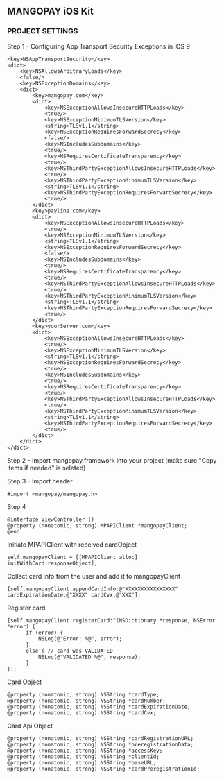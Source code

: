 ## MANGOPAY iOS Kit

### PROJECT SETTINGS

Step 1 - Configuring App Transport Security Exceptions in iOS 9

    <key>NSAppTransportSecurity</key>
	<dict>
		<key>NSAllowsArbitraryLoads</key>
		<false/>
		<key>NSExceptionDomains</key>
		<dict>
			<key>mangopay.com</key>
			<dict>
				<key>NSExceptionAllowsInsecureHTTPLoads</key>
				<true/>
				<key>NSExceptionMinimumTLSVersion</key>
				<string>TLSv1.1</string>
				<key>NSExceptionRequiresForwardSecrecy</key>
				<false/>
				<key>NSIncludesSubdomains</key>
				<true/>
				<key>NSRequiresCertificateTransparency</key>
				<true/>
				<key>NSThirdPartyExceptionAllowsInsecureHTTPLoads</key>
				<true/>
				<key>NSThirdPartyExceptionMinimumTLSVersion</key>
				<string>TLSv1.1</string>
				<key>NSThirdPartyExceptionRequiresForwardSecrecy</key>
				<true/>
			</dict>
			<key>payline.com</key>
			<dict>
				<key>NSExceptionAllowsInsecureHTTPLoads</key>
				<true/>
				<key>NSExceptionMinimumTLSVersion</key>
				<string>TLSv1.1</string>
				<key>NSExceptionRequiresForwardSecrecy</key>
				<false/>
				<key>NSIncludesSubdomains</key>
				<true/>
				<key>NSRequiresCertificateTransparency</key>
				<true/>
				<key>NSThirdPartyExceptionAllowsInsecureHTTPLoads</key>
				<true/>
				<key>NSThirdPartyExceptionMinimumTLSVersion</key>
				<string>TLSv1.1</string>
				<key>NSThirdPartyExceptionRequiresForwardSecrecy</key>
				<true/>
			</dict>
			<key>yourServer.com</key>
			<dict>
				<key>NSExceptionAllowsInsecureHTTPLoads</key>
				<true/>
				<key>NSExceptionMinimumTLSVersion</key>
				<string>TLSv1.1</string>
				<key>NSExceptionRequiresForwardSecrecy</key>
				<true/>
				<key>NSIncludesSubdomains</key>
				<true/>
				<key>NSRequiresCertificateTransparency</key>
				<true/>
				<key>NSThirdPartyExceptionAllowsInsecureHTTPLoads</key>
				<true/>
				<key>NSThirdPartyExceptionMinimumTLSVersion</key>
				<string>TLSv1.1</string>
				<key>NSThirdPartyExceptionRequiresForwardSecrecy</key>
				<true/>
			</dict>
		</dict>
	</dict>

Step 2 - Import mangopay.framework into your project (make sure "Copy items if needed" is seleted)

Step 3 - Import header

    #import <mangopay/mangopay.h>

Step 4

    @interface ViewController ()
    @property (nonatomic, strong) MPAPIClient *mangopayClient;
    @end

Initiate MPAPIClient with received cardObject

    self.mangopayClient = [[MPAPIClient alloc] initWithCard:responseObject];

Collect card info from the user and add it to mangopayClient

    [self.mangopayClient appendCardInfo:@"XXXXXXXXXXXXXXXX" cardExpirationDate:@"XXXX" cardCvx:@"XXX"];

Register card

    [self.mangopayClient registerCard:^(NSDictionary *response, NSError *error) {
          if (error) {
              NSLog(@"Error: %@", error);
          }
          else { // card was VALIDATED
              NSLog(@"VALIDATED %@", response);
          }
    }];

Card Object

    @property (nonatomic, strong) NSString *cardType;
    @property (nonatomic, strong) NSString *cardNumber;
    @property (nonatomic, strong) NSString *cardExpirationDate;
    @property (nonatomic, strong) NSString *cardCvx;

Card Api Object

    @property (nonatomic, strong) NSString *cardRegistrationURL;
    @property (nonatomic, strong) NSString *preregistrationData;
    @property (nonatomic, strong) NSString *accessKey;
    @property (nonatomic, strong) NSString *clientId;
    @property (nonatomic, strong) NSString *baseURL;
    @property (nonatomic, strong) NSString *cardPreregistrationId;